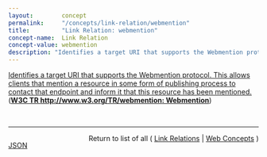 ```yaml
---
layout:        concept
permalink:     "/concepts/link-relation/webmention"
title:         "Link Relation: webmention"
concept-name:  Link Relation
concept-value: webmention
description: "Identifies a target URI that supports the Webmention protocol. This allows clients that mention a resource in some form of publishing process to contact that endpoint and inform it that this resource has been mentioned."
---
```


[Identifies a target URI that supports the Webmention protocol. This allows clients that mention a resource in some form of publishing process to contact that endpoint and inform it that this resource has been mentioned.](http://www.w3.org/TR/webmention/#sender-discovers-receiver-webmention-endpoint "Read documentation for Link Relation &#34;webmention&#34;") (**[W3C TR http://www.w3.org/TR/webmention: Webmention](/specs/W3C/TR/webmention "Webmention is a simple way to notify any URL when you link to it on your site. From the receiver's perspective, it's a way to request notifications when other sites link to it.")**)

<br/>
<hr/>

<p style="float : left"><a href="./webmention.json" title="JSON representing this particular Web Concept value">JSON</a></p>
<p style="text-align: right">Return to list of all ( <a href="../link-relation/">Link Relations</a> | <a href="../">Web Concepts</a> )</p>
